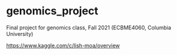 # genomics_project
Final project for genomics class, Fall 2021 (ECBME4060, Columbia University)

https://www.kaggle.com/c/lish-moa/overview
